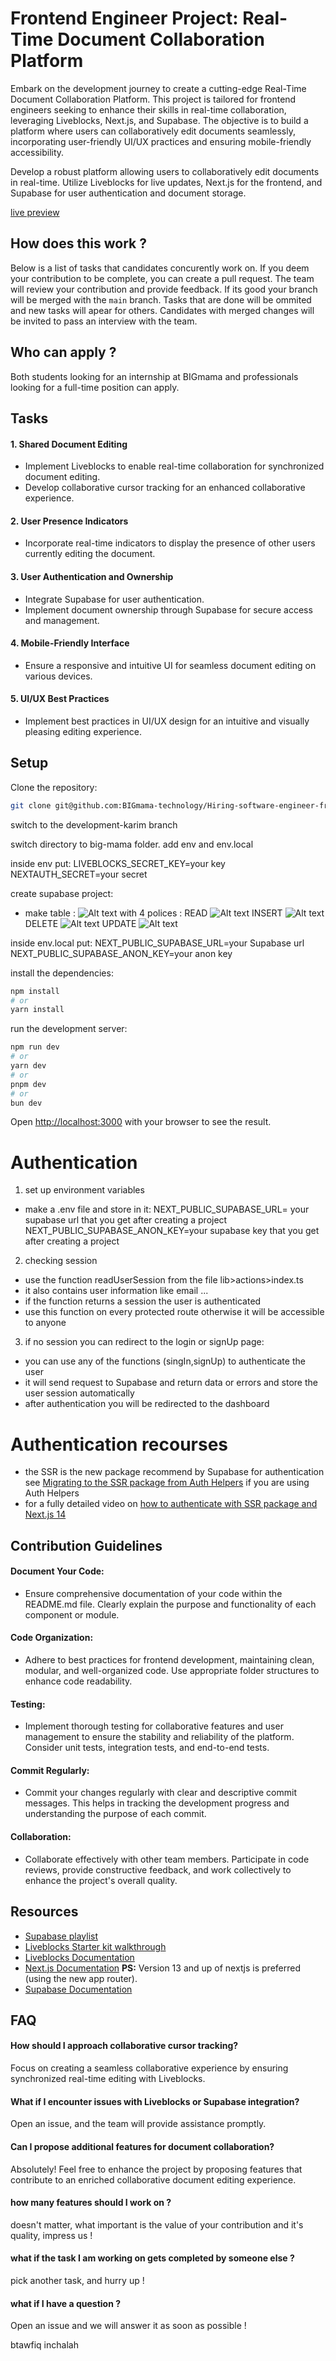 # Frontend Engineer Project: Real-Time Document Collaboration Platform

Embark on the development journey to create a cutting-edge Real-Time Document Collaboration Platform. This project is tailored for frontend engineers seeking to enhance their skills in real-time collaboration, leveraging Liveblocks, Next.js, and Supabase. The objective is to build a platform where users can collaboratively edit documents seamlessly, incorporating user-friendly UI/UX practices and ensuring mobile-friendly accessibility.

Develop a robust platform allowing users to collaboratively edit documents in real-time. Utilize Liveblocks for live updates, Next.js for the frontend, and Supabase for user authentication and document storage.

[live preview](https://hiring-software-engineer-frontend.vercel.app/)

## How does this work ?

Below is a list of tasks that candidates concurently work on. If you deem your contribution to be complete, you can create a pull request.
The team will review your contribution and provide feedback. If its good your branch will be merged with the `main` branch.
Tasks that are done will be ommited and new tasks will apear for others.
Candidates with merged changes will be invited to pass an interview with the team.

## Who can apply ?

Both students looking for an internship at BIGmama and professionals looking for a full-time position can apply.

## Tasks

#### 1. Shared Document Editing

- Implement Liveblocks to enable real-time collaboration for synchronized document editing.
- Develop collaborative cursor tracking for an enhanced collaborative experience.

#### 2. User Presence Indicators

- Incorporate real-time indicators to display the presence of other users currently editing the document.

#### 3. User Authentication and Ownership

- Integrate Supabase for user authentication.
- Implement document ownership through Supabase for secure access and management.

#### 4. Mobile-Friendly Interface

- Ensure a responsive and intuitive UI for seamless document editing on various devices.

#### 5. UI/UX Best Practices

- Implement best practices in UI/UX design for an intuitive and visually pleasing editing experience.

## Setup

Clone the repository:

```bash
git clone git@github.com:BIGmama-technology/Hiring-software-engineer-frontend.git
```

switch to the development-karim branch

switch directory to big-mama folder.
add env and env.local

inside env put:
LIVEBLOCKS_SECRET_KEY=your key
NEXTAUTH_SECRET=your secret

create supabase project:
- make table :
![Alt text](image.png)
with 4 polices :
READ ![Alt text](image-1.png)
INSERT ![Alt text](image-2.png)
DELETE ![Alt text](image-3.png)
UPDATE ![Alt text](image-4.png)

inside env.local put:
NEXT_PUBLIC_SUPABASE_URL=your Supabase url
NEXT_PUBLIC_SUPABASE_ANON_KEY=your anon key


install the dependencies:

```bash
npm install
# or
yarn install
```

run the development server:

```bash
npm run dev
# or
yarn dev
# or
pnpm dev
# or
bun dev
```

Open [http://localhost:3000](http://localhost:3000) with your browser to see the result.

# Authentication

1. set up environment variables

- make a .env file and store in it:
  NEXT_PUBLIC_SUPABASE_URL= your supabase url that you get after creating a project
  NEXT_PUBLIC_SUPABASE_ANON_KEY=your supabase key that you get after creating a project

2. checking session

- use the function readUserSession from the file lib>actions>index.ts
- it also contains user information like email ...
- if the function returns a session the user is authenticated
- use this function on every protected route otherwise it will be accessible to anyone

3. if no session you can redirect to the login or signUp page:

- you can use any of the functions (singIn,signUp) to authenticate the user
- it will send request to Supabase and return data or errors and store the user session automatically
- after authentication you will be redirected to the dashboard

# Authentication recourses

- the SSR is the new package recommend by Supabase for authentication see [Migrating to the SSR package from Auth Helpers](https://supabase.com/docs/guides/auth/server-side/migrating-to-ssr-from-auth-helpers) if you are using Auth Helpers
- for a fully detailed video on [how to authenticate with SSR package and Next.js 14](https://www.youtube.com/watch?v=PdmKlne1gRY&t=623s)

## Contribution Guidelines

#### Document Your Code:

- Ensure comprehensive documentation of your code within the README.md file. Clearly explain the purpose and functionality of each component or module.

#### Code Organization:

- Adhere to best practices for frontend development, maintaining clean, modular, and well-organized code. Use appropriate folder structures to enhance code readability.

#### Testing:

- Implement thorough testing for collaborative features and user management to ensure the stability and reliability of the platform. Consider unit tests, integration tests, and end-to-end tests.

#### Commit Regularly:

- Commit your changes regularly with clear and descriptive commit messages. This helps in tracking the development progress and understanding the purpose of each commit.

#### Collaboration:

- Collaborate effectively with other team members. Participate in code reviews, provide constructive feedback, and work collectively to enhance the project's overall quality.

## Resources

- [Supabase playlist](https://www.youtube.com/watch?v=ydz7Dj5QHKY&list=PL4cUxeGkcC9hUb6sHthUEwG7r9VDPBMKO)
- [Liveblocks Starter kit walkthrough](https://www.youtube.com/watch?v=Lf7HQ4Z_Ovc)
- [Liveblocks Documentation](https://liveblocks.io/docs)
- [Next.js Documentation](https://nextjs.org/docs) **PS:** Version 13 and up of nextjs is preferred (using the new app router).
- [Supabase Documentation](https://supabase.com/docs)

## FAQ

#### How should I approach collaborative cursor tracking?

Focus on creating a seamless collaborative experience by ensuring synchronized real-time editing with Liveblocks.

#### What if I encounter issues with Liveblocks or Supabase integration?

Open an issue, and the team will provide assistance promptly.

#### Can I propose additional features for document collaboration?

Absolutely! Feel free to enhance the project by proposing features that contribute to an enriched collaborative document editing experience.

#### how many features should I work on ?

doesn't matter, what important is the value of your contribution and it's quality, impress us !

#### what if the task I am working on gets completed by someone else ?

pick another task, and hurry up !

#### what if I have a question ?

Open an issue and we will answer it as soon as possible !

btawfiq inchalah
